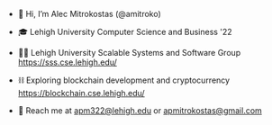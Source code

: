 - 👋 Hi, I’m Alec Mitrokostas (@amitroko)

- 🎓 Lehigh University Computer Science and Business '22
- 👨‍💻 Lehigh University Scalable Systems and Software Group https://sss.cse.lehigh.edu/
- ⛓️ Exploring blockchain development and cryptocurrency https://blockchain.cse.lehigh.edu/
- 📧 Reach me at apm322@lehigh.edu or apmitrokostas@gmail.com
